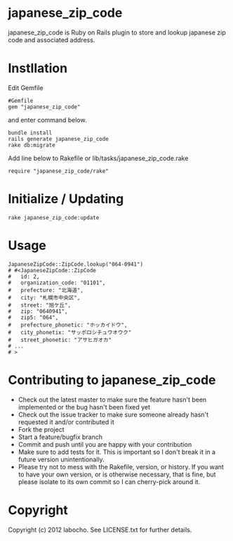# japanese\_zip\_code

japanese\_zip\_code is Ruby on Rails plugin to store and lookup japanese zip code and associated address.

# Instllation

Edit Gemfile

    #Gemfile
    gem "japanese_zip_code"

and enter command below.

    bundle install
    rails generate japanese_zip_code
    rake db:migrate

Add line below to Rakefile or lib/tasks/japanese_zip_code.rake

    require "japanese_zip_code/rake"

# Initialize / Updating

    rake japanese_zip_code:update

# Usage

    JapaneseZipCode::ZipCode.lookup("064-0941")
    # #<JapaneseZipCode::ZipCode
    #   id: 2,
    #   organization_code: "01101",
    #   prefecture: "北海道",
    #   city: "札幌市中央区",
    #   street: "旭ケ丘",
    #   zip: "0640941",
    #   zip5: "064",
    #   prefecture_phonetic: "ホッカイドウ",
    #   city_phonetix: "サッポロシチュウオウク"
    #   street_phonetic: "アサヒガオカ"
    # ...
    # >

# Contributing to japanese\_zip\_code

* Check out the latest master to make sure the feature hasn't been implemented or the bug hasn't been fixed yet
* Check out the issue tracker to make sure someone already hasn't requested it and/or contributed it
* Fork the project
* Start a feature/bugfix branch
* Commit and push until you are happy with your contribution
* Make sure to add tests for it. This is important so I don't break it in a future version unintentionally.
* Please try not to mess with the Rakefile, version, or history. If you want to have your own version, or is otherwise necessary, that is fine, but please isolate to its own commit so I can cherry-pick around it.

# Copyright

Copyright (c) 2012 labocho. See LICENSE.txt for
further details.
